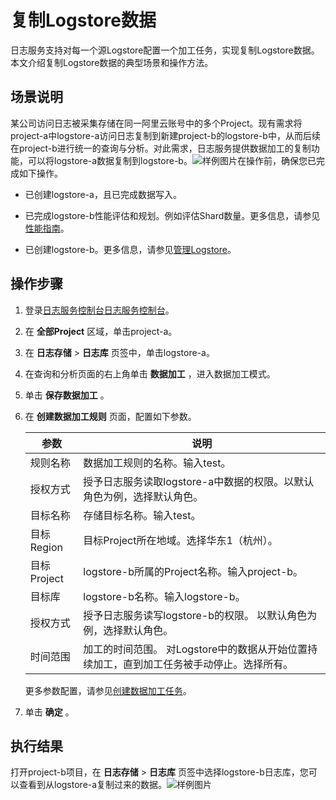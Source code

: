 复制Logstore数据 
=================================

日志服务支持对每一个源Logstore配置一个加工任务，实现复制Logstore数据。本文介绍复制Logstore数据的典型场景和操作方法。

场景说明 
-------------------------

某公司访问日志被采集存储在同一阿里云账号中的多个Project。现有需求将project-a中logstore-a访问日志复制到新建project-b的logstore-b中，从而后续在project-b进行统一的查询与分析。对此需求，日志服务提供数据加工的复制功能，可以将logstore-a数据复制到logstore-b。![样例图片](/img/dataprocessdemo/p228146.png)在操作前，确保您已完成如下操作。

* 已创建logstore-a，且已完成数据写入。

* 已完成logstore-b性能评估和规划。例如评估Shard数量。更多信息，请参见[性能指南](https://help.aliyun.com/document_detail/135496.htm?spm=a2c4g.11186623.2.6.ec9b1353BFjaxs#concept-2055068)。

* 已创建logstore-b。更多信息，请参见[管理Logstore](https://help.aliyun.com/document_detail/48990.htm?spm=a2c4g.11186623.2.7.ec9b1353BFjaxs#concept-xkb-zh5-vdb)。




操作步骤 
-------------------------

1. 登录[日志服务控制台](https://sls.console.aliyun.com)[日志服务控制台](https://partners-intl.console.aliyun.com/#/sls)。

    

2. 在 **全部Project** 区域，单击project-a。

    

3. 在 **日志存储** \> **日志库** 页签中，单击logstore-a。

    

4. 在查询和分析页面的右上角单击 **数据加工** ，进入数据加工模式。

    

5. 单击 **保存数据加工** 。

    

6. 在 **创建数据加工规则** 页面，配置如下参数。

    

   | 参数        | 说明                                                         |
   | ----------- | ------------------------------------------------------------ |
   | 规则名称    | 数据加工规则的名称。输入test。                               |
   | 授权方式    | 授予日志服务读取logstore-a中数据的权限。以默认角色为例，选择默认角色。 |
   | 目标名称    | 存储目标名称。输入test。                                     |
   | 目标Region  | 目标Project所在地域。选择华东1（杭州）。                     |
   | 目标Project | logstore-b所属的Project名称。输入project-b。                 |
   | 目标库      | logstore-b名称。输入logstore-b。                             |
   | 授权方式    | 授予日志服务读写logstore-b的权限。 以默认角色为例，选择默认角色。 |
   | 时间范围    | 加工的时间范围。 对Logstore中的数据从开始位置持续加工，直到加工任务被手动停止。选择所有。 |

   更多参数配置，请参见[创建数据加工任务](https://help.aliyun.com/document_detail/125615.htm?spm=a2c4g.11186623.2.9.ec9b1353uPmG8o#task-1181217)。

7. 单击 **确定** 。

    




执行结果
----

打开project-b项目，在 **日志存储** \> **日志库** 页签中选择logstore-b日志库，您可以查看到从logstore-a复制过来的数据。![样例图片](/img/dataprocessdemo/p226660.png)